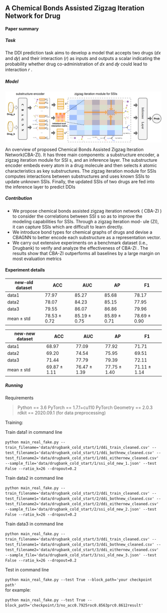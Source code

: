 ﻿## A Chemical Bonds Assisted Zigzag Iteration Network for Drug
#### Paper summary
##### Task
The DDI prediction task aims to develop a model  that accepts two
drugs (𝑑𝑥 and 𝑑𝑦) and their interaction (𝑟) as inputs and outputs a
scalar indicating the probability whether drug co-administration of
𝑑𝑥 and 𝑑𝑦 could lead to interaction 𝑟 .

##### Model
<img src="./figure/model.png" width="700" align=center>

[//]: # (![]&#40;./figure/model.png &#41; )

An overview of proposed Chemical Bonds Assisted Zigzag Iteration Network(CBA-ZI). It has three main components: a substructure encoder, a zigzag iteration module for SSI s, and
an inference layer. The substructure encoder embeds every atom in a drug molecule and then selects 𝑘 atomic characteristics as
key substructures. The zigzag iteration module for SSIs computes interactions between substructures and uses known SSIs to
update unknown SSIs. Finally, the updated SSIs of two drugs are fed into the inference layer to predict DDIs

##### Contribution
   * We propose chemical bonds assisted zigzag iteration network ( CBA-ZI )
to consider the correlations between SSI s so as to improve the
modeling capabilities for SSIs. Through a zigzag iteration mod-
ule (ZI), it can capture SSIs which are difficult to learn directly.
   * We introduce bond types for chemical graphs of drugs and devise
a CBAGNN to better encode each substructure as a representation
vector.
   * We carry out extensive experiments on a benchmark dataset (i.e.,
Drugbank) to verify and analyze the effectiveness of CBA-ZI . The
results show that CBA-ZI outperforms all baselines by a large
margin on most evaluation metrics


#### Experiment details
 new-old dataset     |ACC     | AUC           |AP     |F1
-------- | -----|---------------| -----| -----
data1  | 77.97| 85.27         | 85.68| 78.17
data2  | 78.07| 84.23         | 85.15| 77.95
data3  | 79.55| 86.07         | 86.86| 79.96
mean ± std  | 78.53 ± 0.72| 85.19  ± 0.75 | 85.89  ± 0.71| 78.69 ± 0.90

new-new dataset      |ACC     |AUC     |AP     |F1
-------- | -----| -----| -----| -----
data1  | 68.97| 77.09| 77.92| 71.71
data2  | 69.20| 74.54| 75.95| 69.51
data3  | 71.44| 77.79| 79.39| 72.11
mean ± std  | 69.87 ± 1.11| 76.47 ± 1.39| 77.75 ± 1.40| 71.11 ± 1.14

##### Running
Requirements
> Python == 3.6
PyTorch == 1.7.1+cu110
PyTorch Geometry ==  2.0.3
rdkit == 2020.09.1 (for data preprocessing)

Training:

Train data1 in command line

`python main_real_fake.py --train_filename='data/drugbank_cold_start/1/ddi_train_cleaned.csv' --test_filename1='data/drugbank_cold_start/1/ddi_bothnew_cleaned.csv' --test_filename2='data/drugbank_cold_start/1/ddi_eithernew_cleaned.csv' --sample_file='data/drugbank_cold_start/1/ssi_old_new_1.json' --test False --ratio_k=26 --dropout=0.2`  

Train data2 in command line

`python main_real_fake.py --train_filename='data/drugbank_cold_start/2/ddi_train_cleaned.csv' --test_filename1='data/drugbank_cold_start/2/ddi_bothnew_cleaned.csv' --test_filename2='data/drugbank_cold_start/2/ddi_eithernew_cleaned.csv' --sample_file='data/drugbank_cold_start/2/ssi_old_new_2.json' --test False --ratio_k=26 --dropout=0.2`  

Train data3 in command line

`python main_real_fake.py --train_filename='data/drugbank_cold_start/3/ddi_train_cleaned.csv' --test_filename1='data/drugbank_cold_start/3/ddi_bothnew_cleaned.csv' --test_filename2='data/drugbank_cold_start/3/ddi_eithernew_cleaned.csv' --sample_file='data/drugbank_cold_start/3/ssi_old_new_3.json' --test False --ratio_k=26 --dropout=0.2`  

Test in command line

`python main_real_fake.py --test True --block_path='your checkpoint path'`  
for example:

`python main_real_fake.py --test True --block_path='checkpoint/3/no_acc0.7925roc0.8563prc0.8612result'` 



